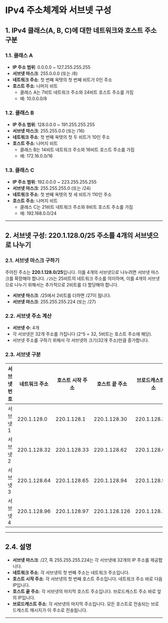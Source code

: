 # IPv4 주소체계와 서브넷 구성

## 1. IPv4 클래스(A, B, C)에 대한 네트워크와 호스트 주소 구분

### 1.1. 클래스 A

- **IP 주소 범위**: 0.0.0.0 ~ 127.255.255.255
- **서브넷 마스크**: 255.0.0.0 (또는 /8)
- **네트워크 주소**: 첫 번째 옥텟의 첫 번째 비트가 0인 주소
- **호스트 주소**: 나머지 비트
  - 클래스 A는 7비트 네트워크 주소와 24비트 호스트 주소를 가짐
  - 예: 10.0.0.0/8

### 1.2. 클래스 B

- **IP 주소 범위**: 128.0.0.0 ~ 191.255.255.255
- **서브넷 마스크**: 255.255.0.0 (또는 /16)
- **네트워크 주소**: 첫 번째 옥텟의 첫 두 비트가 10인 주소
- **호스트 주소**: 나머지 비트
  - 클래스 B는 14비트 네트워크 주소와 16비트 호스트 주소를 가짐
  - 예: 172.16.0.0/16

### 1.3. 클래스 C

- **IP 주소 범위**: 192.0.0.0 ~ 223.255.255.255
- **서브넷 마스크**: 255.255.255.0 (또는 /24)
- **네트워크 주소**: 첫 번째 옥텟의 첫 세 비트가 110인 주소
- **호스트 주소**: 나머지 비트
  - 클래스 C는 21비트 네트워크 주소와 8비트 호스트 주소를 가짐
  - 예: 192.168.0.0/24

---

## 2. 서브넷 구성: 220.1.128.0/25 주소를 4개의 서브넷으로 나누기

### 2.1. 서브넷 마스크 구하기

주어진 주소는 **220.1.128.0/25**입니다. 이를 4개의 서브넷으로 나누려면 서브넷 마스크를 확장해야 합니다. `/25`는 25비트의 네트워크 주소를 의미하며, 이를 4개의 서브넷으로 나누기 위해서는 추가적으로 2비트를 더 할당해야 합니다.

- **서브넷 마스크**: /25에서 2비트를 더하면 /27이 됩니다.
- **서브넷 마스크**: 255.255.255.224 (또는 /27)

### 2.2. 서브넷 주소 계산

- **서브넷 수**: 4개
- 각 서브넷은 32개 주소를 가집니다 (2^5 = 32, 5비트는 호스트 주소에 해당).
- 서브넷 주소를 구하기 위해서 각 서브넷의 크기(32개 주소)만큼 증가합니다.

### 2.3. 서브넷 구분

| 서브넷 번호 | 네트워크 주소    | 호스트 시작 주소  | 호스트 끝 주소     | 브로드캐스트 주소   |
|-------------|-----------------|------------------|-------------------|---------------------|
| 서브넷 1    | 220.1.128.0     | 220.1.128.1      | 220.1.128.30      | 220.1.128.31        |
| 서브넷 2    | 220.1.128.32    | 220.1.128.33     | 220.1.128.62      | 220.1.128.63        |
| 서브넷 3    | 220.1.128.64    | 220.1.128.65     | 220.1.128.94      | 220.1.128.95        |
| 서브넷 4    | 220.1.128.96    | 220.1.128.97     | 220.1.128.126     | 220.1.128.127       |

---

## 2.4. 설명

- **서브넷 마스크**: /27, 즉 255.255.255.224는 각 서브넷에 32개의 IP 주소를 제공합니다.
- **네트워크 주소**: 각 서브넷의 첫 번째 주소는 네트워크 주소입니다.
- **호스트 시작 주소**: 각 서브넷의 첫 번째 호스트 주소입니다. 네트워크 주소 바로 다음 IP입니다.
- **호스트 끝 주소**: 각 서브넷의 마지막 호스트 주소입니다. 브로드캐스트 주소 바로 앞의 IP입니다.
- **브로드캐스트 주소**: 각 서브넷의 마지막 주소입니다. 모든 호스트로 전송되는 브로드캐스트 메시지가 이 주소로 전송됩니다.

---

